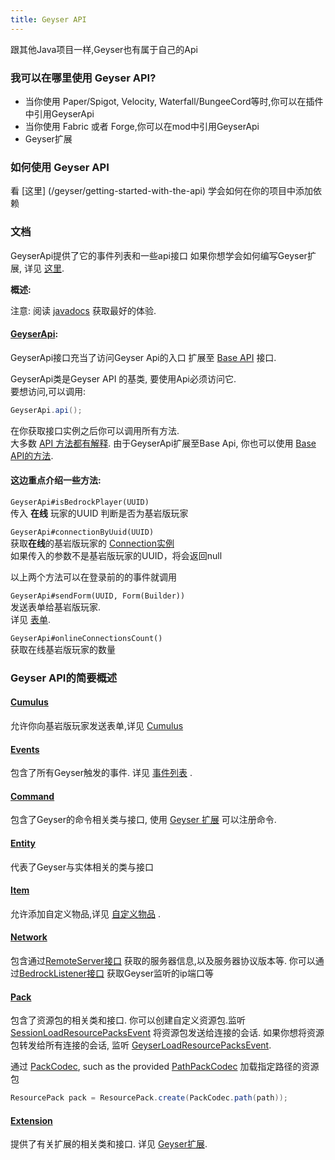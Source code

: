 ```yaml
---
title: Geyser API
---
```


跟其他Java项目一样,Geyser也有属于自己的Api

### 我可以在哪里使用 Geyser API?
- 当你使用 Paper/Spigot, Velocity, Waterfall/BungeeCord等时,你可以在插件中引用GeyserApi
- 当你使用 Fabric 或者 Forge,你可以在mod中引用GeyserApi
- Geyser扩展

### 如何使用 Geyser API
看 [这里] (/geyser/getting-started-with-the-api) 学会如何在你的项目中添加依赖

### 文档

GeyserApi提供了它的事件列表和一些api接口
如果你想学会如何编写Geyser扩展, 详见 [这里](/geyser/extensions).

**概述:** <br>
<div class="alert alert-info" role="alert">
    注意: 阅读 <a href="https://repo.opencollab.dev/javadoc/maven-snapshots/org/geysermc/geyser/api/2.1.2-SNAPSHOT">javadocs</a> 获取最好的体验.
</div>

#### [GeyserApi](https://github.com/GeyserMC/Geyser/blob/master/api/src/main/java/org/geysermc/geyser/api/GeyserApi.java):
GeyserApi接口充当了访问Geyser Api的入口
扩展至 [Base API](https://github.com/GeyserMC/api/blob/master/base/src/main/java/org/geysermc/api/GeyserApiBase.java) 接口.

GeyserApi类是Geyser API 的基类, 要使用Api必须访问它.<br>
要想访问,可以调用:
```java
GeyserApi.api();
```

在你获取接口实例之后你可以调用所有方法.<br>
大多数 [API 方法都有解释](https://github.com/GeyserMC/Geyser/blob/master/api/src/main/java/org/geysermc/geyser/api/GeyserApi.java).
由于GeyserApi扩展至Base Api, 你也可以使用 [Base API的方法](https://github.com/GeyserMC/api/blob/master/base/src/main/java/org/geysermc/api/GeyserApiBase.java).


#### 这边重点介绍一些方法:
`GeyserApi#isBedrockPlayer(UUID)`<br>
传入 **在线** 玩家的UUID 判断是否为基岩版玩家

`GeyserApi#connectionByUuid(UUID)`<br>
获取**在线**的基岩版玩家的 [Connection实例](https://github.com/GeyserMC/api/blob/master/base/src/main/java/org/geysermc/api/connection/Connection.java)<br>
如果传入的参数不是基岩版玩家的UUID，将会返回null

<div class="alert alert-info" role="alert">
    以上两个方法可以在登录前的的事件就调用
</div>

`GeyserApi#sendForm(UUID, Form(Builder))`<br>
发送表单给基岩版玩家.<br>
详见 [表单](/floodgate/forms/).

`GeyserApi#onlineConnectionsCount()`<br>
获取在线基岩版玩家的数量

### Geyser API的简要概述

#### [Cumulus](https://github.com/GeyserMC/Cumulus/tree/master/src/main/java/org/geysermc/cumulus) 
允许你向基岩版玩家发送表单,详见 [Cumulus](/floodgate/forms/) 

#### [Events](https://github.com/GeyserMC/Geyser/tree/master/api/src/main/java/org/geysermc/geyser/api/event)
包含了所有Geyser触发的事件. 详见 [事件列表](/geyser/events) .

#### [Command](https://github.com/GeyserMC/Geyser/tree/master/api/src/main/java/org/geysermc/geyser/api/command)
包含了Geyser的命令相关类与接口, 使用 [Geyser 扩展](/geyser/extensions) 可以注册命令.

#### [Entity](https://github.com/GeyserMC/Geyser/tree/master/api/src/main/java/org/geysermc/geyser/api/entity)
代表了Geyser与实体相关的类与接口

#### [Item](https://github.com/GeyserMC/Geyser/tree/master/api/src/main/java/org/geysermc/geyser/api/item)
允许添加自定义物品,详见 [自定义物品](/geyser/custom-items) .

#### [Network](https://github.com/GeyserMC/Geyser/tree/master/api/src/main/java/org/geysermc/geyser/api/network)
包含通过[RemoteServer接口](https://github.com/GeyserMC/Geyser/blob/master/api/src/main/java/org/geysermc/geyser/api/network/RemoteServer.java)
获取的服务器信息,以及服务器协议版本等.
你可以通过[BedrockListener接口](https://github.com/GeyserMC/Geyser/blob/master/api/src/main/java/org/geysermc/geyser/api/network/BedrockListener.java)
获取Geyser监听的ip端口等

#### [Pack](https://github.com/GeyserMC/Geyser/tree/master/api/src/main/java/org/geysermc/geyser/api/pack)
包含了资源包的相关类和接口. 你可以创建自定义资源包.监听 [SessionLoadResourcePacksEvent](https://github.com/GeyserMC/Geyser/blob/master/api/src/main/java/org/geysermc/geyser/api/event/bedrock/SessionLoadResourcePacksEvent.java) 将资源包发送给连接的会话.
如果你想将资源包转发给所有连接的会话, 监听 [GeyserLoadResourcePacksEvent](https://github.com/GeyserMC/Geyser/blob/master/api/src/main/java/org/geysermc/geyser/api/event/lifecycle/GeyserLoadResourcePacksEvent.java).

通过 [PackCodec](https://github.com/GeyserMC/Geyser/blob/master/api/src/main/java/org/geysermc/geyser/api/pack/PackCodec.java), such as the provided [PathPackCodec](https://github.com/GeyserMC/Geyser/blob/master/api/src/main/java/org/geysermc/geyser/api/pack/PathPackCodec.java)
加载指定路径的资源包
```java
ResourcePack pack = ResourcePack.create(PackCodec.path(path));
```

#### [Extension](https://github.com/GeyserMC/Geyser/tree/master/api/src/main/java/org/geysermc/geyser/api/extensions)
提供了有关扩展的相关类和接口.
详见 [Geyser扩展](/geyser/extensions).
